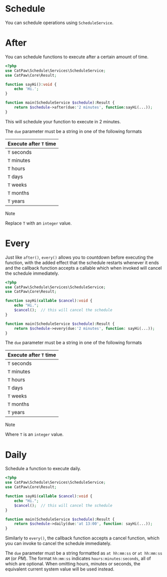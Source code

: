 # Schedule

You can schedule operations using `ScheduleService`.

# After

You can schedule functions to execute after a certain amount of time.

```php
<?php
use CatPaw\Schedule\Services\ScheduleService;
use CatPaw\Core\Result;

function sayHi():void {
    echo 'Hi.';
}

function main(ScheduleService $schedule):Result {
    return $schedule->after(due:'2 minutes', function:sayHi(...));
}
```
This will schedule your function to execute in 2 minutes.

The `due` parameter must be a string in one of the following formats

| Execute after `T` time |
|------------------------|
| `T` seconds            |
| `T` minutes            |
| `T` hours              |
| `T` days               |
| `T` weeks              |
| `T` months             |
| `T` years              |

> [!NOTE]
> Replace `T` with an `integer` value.


# Every

Just like `after()`, `every()` allows you to countdown before executing the function, with the added effect that the schedule restarts whenever it ends and the callback function accepts a callable which when invoked will cancel the schedule immediately.

```php
<?php
use CatPaw\Schedule\Services\ScheduleService;
use CatPaw\Core\Result;

function sayHi(callable $cancel):void {
    echo "Hi.";
    $cancel();  // this will cancel the schedule
}

function main(ScheduleService $schedule):Result {
    return $schedule->every(due:'2 minutes', function: sayHi(...));
}
```

The `due` parameter must be a string in one of the following formats

| Execute after `T` time |
|------------------------|
| `T` seconds            |
| `T` minutes            |
| `T` hours              |
| `T` days               |
| `T` weeks              |
| `T` months             |
| `T` years              |

> [!NOTE]
> Where `T` is an `integer` value.



# Daily

Schedule a function to execute daily.

```php
<?php
use CatPaw\Schedule\Services\ScheduleService;
use CatPaw\Core\Result;

function sayHi(callable $cancel):void {
    echo "Hi.";
    $cancel();  // this will cancel the schedule
}

function main(ScheduleService $schedule):Result {
    return $schedule->daily(due:'at 13:00', function: sayHi(...));
}
```

Similarly to `every()`, the callback function accepts a cancel function, which you can invoke to cancel the schedule immediately.

The `due` parameter must be a string formatted as `at hh:mm:ss` or `at hh:mm:ss AM` (or _PM_).
The format `hh:mm:ss` indicates `hours:minutes:seconds`, all of which are optional.
When omitting hours, minutes or seconds, the equivalent current system value will be used instead.
